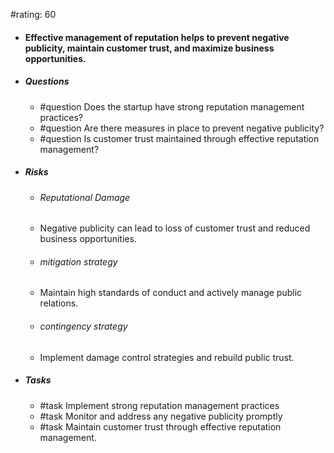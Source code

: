 #rating: 60
- #### Effective management of reputation helps to prevent negative publicity, maintain customer trust, and maximize business opportunities.
- ##### Questions
  - #question Does the startup have strong reputation management practices?
  - #question Are there measures in place to prevent negative publicity?
  - #question Is customer trust maintained through effective reputation management?
- ##### Risks

  - ###### Reputational Damage
  - Negative publicity can lead to loss of customer trust and reduced business opportunities.
  - ###### mitigation strategy
  - Maintain high standards of conduct and actively manage public relations.
  - ###### contingency strategy
  - Implement damage control strategies and rebuild public trust.
- ##### Tasks
  - #task Implement strong reputation management practices
  - #task  Monitor and address any negative publicity promptly
  - #task  Maintain customer trust through effective reputation management.


